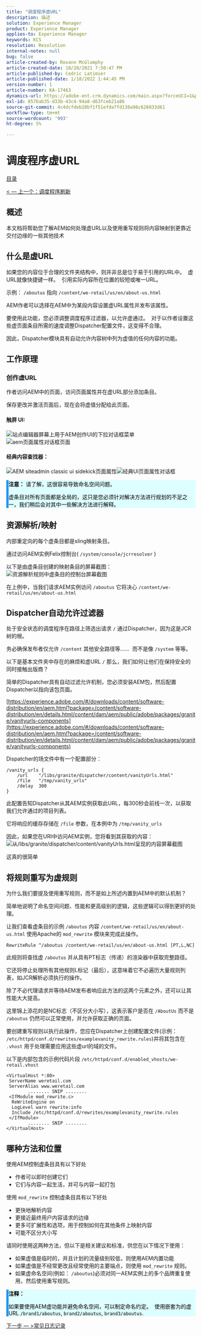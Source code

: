 ```yaml
---
title: "调度程序虚URL"
description: 描述
solution: Experience Manager
product: Experience Manager
applies-to: Experience Manager
keywords: KCS
resolution: Resolution
internal-notes: null
bug: false
article-created-by: Roxann McGlumphy
article-created-date: 10/20/2021 7:50:47 PM
article-published-by: Cedric Latimier
article-published-date: 1/18/2022 1:44:45 PM
version-number: 1
article-number: KA-17463
dynamics-url: https://adobe-ent.crm.dynamics.com/main.aspx?forceUCI=1&pagetype=entityrecord&etn=knowledgearticle&id=2c589e02-df31-ec11-b6e5-000d3a5ba97a
exl-id: 8576ab35-d33b-43c4-94a8-d63fceb21a86
source-git-commit: 4c4dcfdeb28bf1f51efda7fd138a96c626033d61
workflow-type: tm+mt
source-wordcount: '993'
ht-degree: 5%

---
```



# 调度程序虚URL

[目录](https://experienceleague.adobe.com/docs/experience-cloud-kcs/kbarticles/KA-17490.html)

[&lt; — 上一个：调度程序刷新](https://experienceleague.adobe.com/docs/experience-cloud-kcs/kbarticles/KA-17493.html)

## 概述

本文档将帮助您了解AEM如何处理虚URL以及使用重写规则将内容映射到更靠近交付边缘的一些其他技术

## 什么是虚URL

如果您的内容位于合理的文件夹结构中，则并非总是位于易于引用的URL中。  虚URL就像快捷键一样。  引用实际内容所在位置的较短或唯一URL。

示例： `/aboutus` 指向 `/content/we-retail/us/en/about-us.html`

AEM作者可以选择在AEM中为某段内容设置虚URL属性并发布该属性。

要使用此功能，您必须调整调度程序过滤器，以允许虚通过。  对于以作者设置这些虚页面条目所需的速度调整Dispatcher配置文件，这变得不合理。

因此，Dispatcher模块具有自动允许内容树中列为虚值的任何内容的功能。


## 工作原理

### 创作虚URL

作者访问AEM中的页面，访问页面属性并在虚URL部分添加条目。

保存更改并激活页面后，现在会将虚值分配给此页面。

#### 触屏 UI:

![站点编辑器屏幕上用于AEM创作UI的下拉对话框菜单](assets/aem-page-properties-drop-down.png "aem-page-properties — 下拉列表")![aem页面属性对话框页面](assets/aem-page-properties.png "aem-page-properties")

#### 经典内容查找器：

![AEM siteadmin classic ui sidekick页面属性](assets/aem-page-properties-sidekick.png "aem-page-properties-sidekick")![经典UI页面属性对话框](assets/aem-page-properties-classic.png "aem-page-properties-classic")

<div style="color: #000;border-left: 6px solid #2196F3;background-color:#ddffff;"><b>注意：</b>
请了解，这很容易导致命名空间问题。

虚条目对所有页面都是全局的，这只是您必须针对解决方法进行规划的不足之一，我们稍后会对其中一些解决方法进行解释。
</div>

## 资源解析/映射

内部重定向的每个虚条目都是sling映射条目。

通过访问AEM实例Felix控制台( `/system/console/jcrresolver` )

以下是由虚条目创建的映射条目的屏幕截图：
![资源解析规则中虚条目的控制台屏幕截图](assets/vanity-resource-resolver-entry.png "vanity-resource-resolver-entry")

在上例中，当我们请求AEM实例访问 `/aboutus` 它将决心 `/content/we-retail/us/en/about-us.html`

## Dispatcher自动允许过滤器

处于安全状态的调度程序在路径上筛选出请求 `/` 通过Dispatcher，因为这是JCR树的根。

务必确保发布者仅允许 `/content` 其他安全路径等……  而不是像 `/system` 等等。

以下是基本文件夹中存在的麻烦和虚URL `/` 那么，我们如何让他们在保持安全的同时接触出版商？

简单的Dispatcher具有自动过滤允许机制，您必须安装AEM包，然后配置Dispatcher以指向该包页面。

[https://experience.adobe.com/#/downloads/content/software-distribution/en/aem.html?package=/content/software-distribution/en/details.html/content/dam/aem/public/adobe/packages/granite/vanityurls-components](https://experience.adobe.com/#/downloads/content/software-distribution/en/aem.html?package=/content/software-distribution/en/details.html/content/dam/aem/public/adobe/packages/granite/vanityurls-components)

Dispatcher的场文件中有一个配置部分：

```
/vanity_urls { 
    /url    "/libs/granite/dispatcher/content/vanityUrls.html" 
    /file   "/tmp/vanity_urls" 
    /delay  300 
}
```

此配置告知Dispatcher从其AEM实例获取此URL，每300秒会前线一次，以获取我们允许通过的项目列表。

它将响应的缓存存储在 `/file` 参数，在本例中为 `/tmp/vanity_urls`

因此，如果您在URI中访问AEM实例，您将看到其获取的内容：
![从/libs/granite/dispatcher/content/vanityUrls.html呈现的内容屏幕截图](assets/vanity-url-component.png "vanity-url-component")

这真的很简单

## 将规则重写为虚规则

为什么我们要提及使用重写规则，而不是如上所述内置到AEM中的默认机制？

简单地说明了命名空间问题、性能和更高级别的逻辑，这些逻辑可以得到更好的处理。

让我们查看虚条目的示例 `/aboutus` 内容 `/content/we-retail/us/en/about-us.html` 使用Apache的 `mod_rewrite` 模块来完成此操作。

```
RewriteRule ^/aboutus /content/we-retail/us/en/about-us.html [PT,L,NC]
```

此规则将查找虚 `/aboutus` 并从具有PT标志（传递）的渲染器中获取完整路径。

它还将停止处理所有其他规则L标记（最后），这意味着它不必遍历大量规则列表，如JCR解析必须执行的操作。

除了不必代理请求并等待AEM发布者响应此方法的这两个元素之外，还可以让其性能大大提高。

这里锦上添花的是NC标志（不区分大小写），这表示客户是否在 `/AboutUs` 而不是 `/aboutus` 仍然可以正常使用，并允许获取正确的页面。

要创建重写规则以执行此操作，您应在Dispatcher上创建配置文件(示例： `/etc/httpd/conf.d/rewrites/examplevanity_rewrite.rules`)并将其包含在 `.vhost` 用于处理需要应用这些虚url的域的文件。

以下是内部包含的示例代码片段 `/etc/httpd/conf.d/enabled_vhosts/we-retail.vhost`

```
<VirtualHost *:80> 
 ServerName weretail.com 
 ServerAlias www.weretail.com 
        ........ SNIP ........ 
 <IfModule mod_rewrite.c> 
  ReWriteEngine on 
  LogLevel warn rewrite:info 
  Include /etc/httpd/conf.d/rewrites/examplevanity_rewrite.rules 
 </IfModule> 
        ........ SNIP ........ 
</VirtualHost>
```

## 哪种方法和位置

使用AEM控制虚条目具有以下好处
- 作者可以即时创建它们
- 它们与内容一起生活，并可与内容一起打包

使用 `mod_rewrite` 控制虚条目具有以下好处
- 更快地解析内容
- 更接近最终用户内容请求的边缘
- 更多可扩展性和选项，用于控制如何在其他条件上映射内容
- 可能不区分大小写

请同时使用这两种方法，但以下是相关建议和标准，供您在以下情况下使用：
- 如果虚值是临时的，并且计划的流量级别较低，则使用AEM内置功能
- 如果虚值是不经常更改且经常使用的主要端点，则使用 `mod_rewrite` 规则。
- 如果虚命名空间(例如： `/aboutus`)必须对同一AEM实例上的多个品牌重复使用，然后使用重写规则。

<div style="color: #000;border-left: 6px solid #2196F3;background-color:#ddffff;"><b>注释：</b>

如果要使用AEM虚功能并避免命名空间，可以制定命名约定。  使用嵌套为的虚URL `/brand1/aboutus`, `brand2/aboutus`, `brand3/aboutus`.
</div>

[下一步 — >常见日志记录](https://experienceleague.adobe.com/docs/experience-cloud-kcs/kbarticles/KA-17914.html)